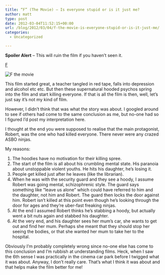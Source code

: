```yaml
---
title: “F” (The Movie) – Is everyone stupid or is it just me?
author: matt
type: post
date: 2012-03-04T11:52:15+00:00
url: /blog/2012/03/04/f-the-movie-is-everyone-stupid-or-is-it-just-me/
categories:
  - Uncategorized

---
```

**Spoiler Alert** – This will ruin the film if you haven’t seen it.

[F][1]

![F the movie](http://i.imgur.com/C0ncg.jpg)

This film started great, a teacher tangled in red tape, falls into depression and alcohol etc etc. But then these supernatural hooded psychos spring into the film and start killing everyone. If that is all the film is then, well, let’s just say it’s not my kind of film.

However, I didn’t think that was what the story was about. I googled around to see if others had come to the same conclusion as me, but no-one had so I figured I’d post my interpretation here.

I thought at the end you were supposed to realise that the main protagonist, Robert, was the one who had killed everyone. There never were any crazed ASBO ninjas.

My reasons:

  1. The hoodies have no motivation for their killing spree.
  2. The start of the film is all about his crumbling mental state. His paranoia about unstoppable violent youths. He hits his daughter, he’s losing it.
  3. People get killed just after he leaves (like the librarian).
  4. When he was with the security guard and they see a hoody, I assume Robert was going mental, schizophrenic style. The guard says something like “leave us alone” which could have referred to him and the daughter, not him and Robert. The guard then locks the door against him. Robert isn’t killed at this point even though he’s looking through the door for ages and they’re uber-fast freaking ninjas.
  5. At the end I assumed Robert thinks he’s stabbing a hoody, but actually went a bit nuts again and stabbed his daughter.
  6. At the very end, and his daughter sees her mum’s car, she wants to get out and find her mum. Perhaps she meant that they should stop her seeing the bodies, or that she wanted her mum to take her to the hospital.

Obviously I’m probably completely wrong since no-one else has come to this conclusion and I’m rubbish at understanding films. Heck, when I saw the 6th sense I was practically in the cinema car park before I twigged what it was about. Anyway, I don’t really care. That’s what I think it was about and that helps make the film better for me!

 [1]: http://www.imdb.com/title/tt1486670/